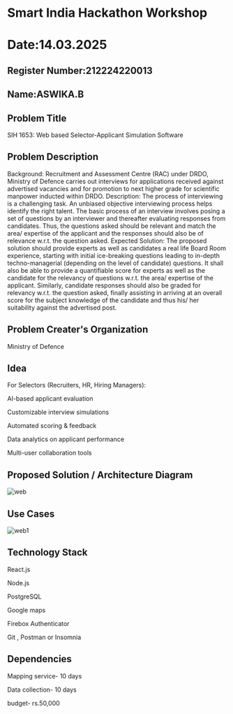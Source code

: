 # Smart India Hackathon Workshop
# Date:14.03.2025
## Register Number:212224220013
## Name:ASWIKA.B
## Problem Title
SIH 1653: Web based Selector-Applicant Simulation Software
## Problem Description
Background: Recruitment and Assessment Centre (RAC) under DRDO, Ministry of Defence carries out interviews for applications received against advertised vacancies and for promotion to next higher grade for scientific manpower inducted within DRDO. Description: The process of interviewing is a challenging task. An unbiased objective interviewing process helps identify the right talent. The basic process of an interview involves posing a set of questions by an interviewer and thereafter evaluating responses from candidates. Thus, the questions asked should be relevant and match the area/ expertise of the applicant and the responses should also be of relevance w.r.t. the question asked. Expected Solution: The proposed solution should provide experts as well as candidates a real life Board Room experience, starting with initial ice-breaking questions leading to in-depth techno-managerial (depending on the level of candidate) questions. It shall also be able to provide a quantifiable score for experts as well as the candidate for the relevancy of questions w.r.t. the area/ expertise of the applicant. Similarly, candidate responses should also be graded for relevancy w.r.t. the question asked, finally assisting in arriving at an overall score for the subject knowledge of the candidate and thus his/ her suitability against the advertised post.

## Problem Creater's Organization
Ministry of Defence

## Idea
For Selectors (Recruiters, HR, Hiring Managers):

AI-based applicant evaluation

Customizable interview simulations

Automated scoring & feedback

Data analytics on applicant performance

Multi-user collaboration tools

## Proposed Solution / Architecture Diagram
![web](https://github.com/user-attachments/assets/d1b15b1d-7224-460a-85c5-f0d3a9e0c3bb)

## Use Cases
![web1](https://github.com/user-attachments/assets/175bc54c-2379-46f8-83f8-e4972d3bdbb6)


## Technology Stack
React.js

Node.js

PostgreSQL

Google maps

Firebox Authenticator

Git , Postman or Insomnia


## Dependencies
Mapping service- 10 days

Data collection- 10 days

budget- rs.50,000

